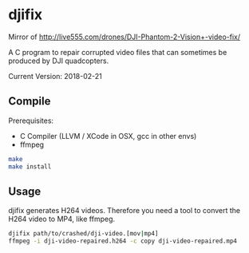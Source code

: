 # djifix

Mirror of http://live555.com/drones/DJI-Phantom-2-Vision+-video-fix/

A C program to repair corrupted video files that can sometimes be produced by DJI quadcopters.

Current Version: 2018-02-21
  
## Compile

Prerequisites:
* C Compiler (LLVM / XCode in OSX, gcc in other envs)
* ffmpeg

```bash
make
make install
```

## Usage
djifix generates H264 videos. Therefore you need a tool to convert the H264 video to MP4, like ffmpeg.

```bash
djifix path/to/crashed/dji-video.[mov|mp4]
ffmpeg -i dji-video-repaired.h264 -c copy dji-video-repaired.mp4
```

